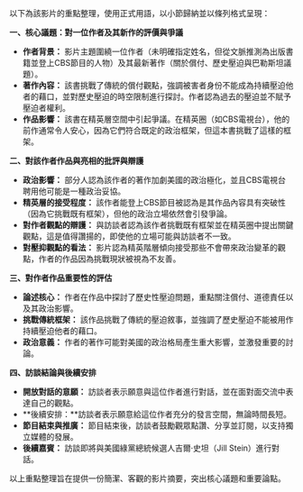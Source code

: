 以下為該影片的重點整理，使用正式用語，以小節歸納並以條列格式呈現：

**一、核心議題：對一位作者及其新作的評價與爭議**

*   **作者背景：** 影片主題圍繞一位作者（未明確指定姓名，但從文脈推測為出版書籍並登上CBS節目的人物）及其最新著作（關於償付、歷史壓迫與巴勒斯坦議題）。
*   **著作內容：** 該書挑戰了傳統的償付觀點，強調被害者身份不能成為持續壓迫他者的藉口，並對歷史壓迫的時空限制進行探討。作者認為過去的壓迫並不賦予壓迫者權利。
*   **作品影響：** 該書在精英層空間中引起爭議。在精英圈（如CBS電視台），他的前作通常令人安心，因為它們符合既定的政治框架，但這本書挑戰了這樣的框架。

**二、對該作者作品與亮相的批評與辯護**

*   **政治影響：** 部分人認為該作者的著作加劇美國的政治極化，並且CBS電視台聘用他可能是一種政治妥協。
*   **精英層的接受程度：** 該作者能登上CBS節目被認為是其作品內容具有突破性（因為它挑戰既有框架），但他的政治立場依然會引發爭論。
*   **對作者觀點的辯護：** 與訪談者認為該作者挑戰既有框架並在精英圈中提出關鍵觀點，這是值得讚揚的，即使他的立場可能與訪談者不一致。
*   **對壓抑觀點的看法：** 影片認為精英階層傾向接受那些不會帶來政治變革的觀點，作者的作品因為挑戰現狀被視為不友善。

**三、對作者作品重要性的評估**

*   **論述核心：** 作者在作品中探討了歷史性壓迫問題，重點關注償付、道德責任以及其政治影響。
*   **挑戰傳統框架：** 該作品挑戰了傳統的壓迫敘事，並強調了歷史壓迫不能被用作持續壓迫他者的藉口。
*   **政治意義：** 作者的著作可能對美國的政治格局產生重大影響，並激發重要的討論。

**四、訪談結論與後續安排**

*   **開放對話的意願：** 訪談者表示願意與這位作者進行對話，並在面對面交流中表達自己的觀點。
*   **後續安排：**訪談者表示願意給這位作者充分的發言空間，無論時間長短。
*   **節目結束與推廣：** 節目結束後，訪談者鼓勵觀眾點讚、分享並訂閱，以支持獨立媒體的發展。
*   **後續嘉賓：** 訪談即將與美國綠黨總統候選人吉爾·史坦（Jill Stein）進行對話。

以上重點整理旨在提供一份簡潔、客觀的影片摘要，突出核心議題和重要論點。